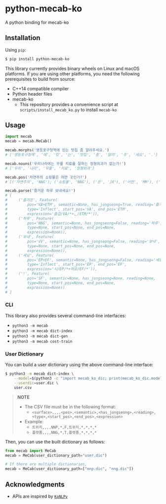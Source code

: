 # python-mecab-ko
A python binding for mecab-ko


## Installation
Using `pip`:
```bash
$ pip install python-mecab-ko
```

This library currently provides binary wheels on Linux and macOS platforms. If you are using other platforms, you need the following prerequisites to build from source:
- C++14 compatible compiler
- Python header files
- mecab-ko
  - This repository provides a convenience script at  `scripts/install_mecab_ko.py` to install `mecab-ko`


## Usage
```python
import mecab
mecab = mecab.MeCab()

mecab.morphs('영등포구청역에 있는 맛집 좀 알려주세요.')
# ['영등포구청역', '에', '있', '는', '맛집', '좀', '알려', '주', '세요', '.']

mecab.nouns('우리나라에는 무릎 치료를 잘하는 정형외과가 없는가!')
# ['우리', '나라', '무릎', '치료', '정형외과']

mecab.pos('자연주의 쇼핑몰은 어떤 곳인가?')
# [('자연주의', 'NNG'), ('쇼핑몰', 'NNG'), ('은', 'JX'), ('어떤', 'MM'), ('곳', 'NNG'), ('인가', 'VCP+EF'), ('?', 'SF')]

mecab.parse('즐거운 하루 보내세요!')
# [
#     ('즐거운', Feature(
#         pos='VA+ETM', semantic=None, has_jongseong=True, reading='즐거운',
#         type='Inflect', start_pos='VA', end_pos='ETM',
#         expression='즐겁/VA/*+ᆫ/ETM/*')),
#     ('하루', Feature(
#         pos='NNG', semantic=None, has_jongseong=False, reading='하루',
#         type=None, start_pos=None, end_pos=None,
#         expression=None)),
#     ('보내', Feature(
#         pos='VV', semantic=None, has_jongseong=False, reading='보내',
#         type=None, start_pos=None, end_pos=None,
#         expression=None)),
#     ('세요', Feature(
#         pos='EP+EF', semantic=None, has_jongseong=False, reading='세요',
#         type='Inflect', start_pos='EP', end_pos='EF',
#         expression='시/EP/*+어요/EF/*')),
#     ('!', Feature(
#         pos='SF', semantic=None, has_jongseong=None, reading=None,
#         type=None, start_pos=None, end_pos=None,
#         expression=None))
# ]
```

### CLI
This library also provides several command-line interfaces:
- `python3 -m mecab`
- `python3 -m mecab dict-index`
- `python3 -m mecab dict-gen`
- `python3 -m mecab cost-train`

### User Dictionary
You can build a user dictionary using the above command-line interface:
```bash
$ python3 -m mecab dict-index \
    --model=$(python3 -c "import mecab_ko_dic; print(mecab_ko_dic.model_path)") \
    --userdic=user.dic \
    user.csv
```
> **NOTE**
> - The CSV file must be in the following format:
>   - `<surface>,,,,<pos>,<semantic>,<has_jongseong>,<reading>,<type>,<start_pos>,<end_pos>,<expression>`
> - Example:
>   - `트위치,,,,NNP,*,F,트위치,*,*,*,*`
>   - `플랫폼,,,,NNG,*,T,플랫폼,*,*,*,*`

Then, you can use the built dictionary as follows:
```python
from mecab import MeCab
mecab = MeCab(user_dictionary_path="user.dic")

# If there are multiple dictionaries,
mecab = MeCab(user_dictionary_path=["nnp.dic", "nng.dic"])
```

## Acknowledgments
- APIs are inspired by [`KoNLPy`](https://github.com/konlpy/konlpy/)

